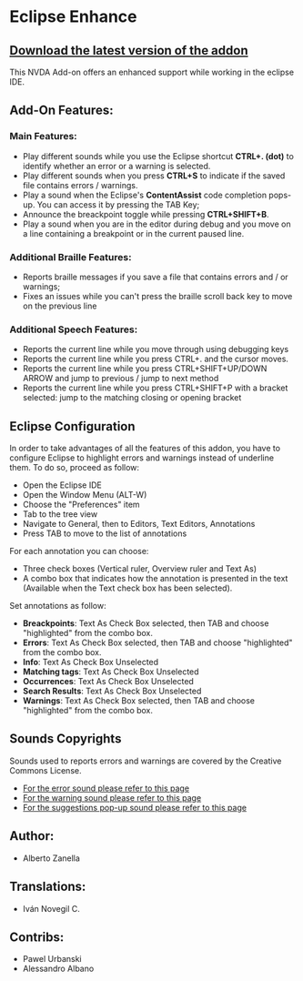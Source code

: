 # Eclipse Enhance

## [Download the latest version of the addon](https://github.com/albzan/eclipse-nvda/releases/download/0.3/eclipseEnhance-0.3.nvda-addon)

This NVDA Add-on offers an enhanced support while working in the eclipse IDE.

## Add-On Features:
### Main Features:
* Play different sounds while you use the Eclipse shortcut **CTRL+. (dot)** to identify whether an error or a warning is selected.
* Play different sounds when you press **CTRL+S** to indicate if the saved file contains errors / warnings.
* Play a sound when the Eclipse's **ContentAssist** code completion pops-up. You can access it by pressing the TAB Key;
* Announce the breackpoint toggle while pressing **CTRL+SHIFT+B**.
* Play a sound when you are in the editor during debug and you move on a line containing a breakpoint or in the current paused line.

### Additional Braille Features:
* Reports braille messages if you save a file that contains errors and / or warnings;
* Fixes an issues while you can't press the braille scroll back key to move on the previous line

### Additional Speech Features:
* Reports the current line while you move through using debugging keys
* Reports the current line while you press CTRL+. and the cursor moves.
* Reports the current line while you press CTRL+SHIFT+UP/DOWN ARROW and jump to previous / jump to next method
* Reports the current line while you press CTRL+SHIFT+P with a bracket selected: jump to the matching closing or opening bracket

## Eclipse Configuration
In order to take advantages of all the features of this addon, you have to configure Eclipse to highlight errors and warnings instead of underline them.
To do so, proceed as follow:
* Open the Eclipse IDE
* Open the Window Menu (ALT-W)
* Choose the "Preferences" item
* Tab to the tree view
* Navigate to General, then to Editors, Text Editors, Annotations
* Press TAB to move to the list of annotations

For each annotation you can choose:
* Three check boxes (Vertical ruler, Overview ruler and Text As)
* A combo box that indicates how the annotation is presented in the text (Available when the Text check box has been selected).

Set annotations as follow:

* **Breackpoints**: Text As Check Box selected, then TAB and choose "highlighted" from the combo box.
* **Errors**: Text As Check Box selected, then TAB and choose "highlighted" from the combo box.
* **Info**: Text As Check Box Unselected
* **Matching tags**: Text As Check Box Unselected
* **Occurrences**: Text As Check Box Unselected
* **Search Results**: Text As Check Box Unselected
* **Warnings**: Text As Check Box selected, then TAB and choose "highlighted" from the combo box.


## Sounds Copyrights
Sounds used to reports errors and warnings are covered by the Creative Commons License.
* [For the error sound please refer to this page](https://www.freesound.org/people/Autistic%20Lucario/sounds/142608/)
* [For the warning sound please refer to this page](https://www.freesound.org/people/ecfike/sounds/135125/)
* [For the suggestions pop-up sound please refer to this page](https://freesound.org/people/debsound/sounds/320549/)

## Author:
* Alberto Zanella

## Translations:
* Iván Novegil C.

## Contribs:
* Pawel Urbanski
* Alessandro Albano

